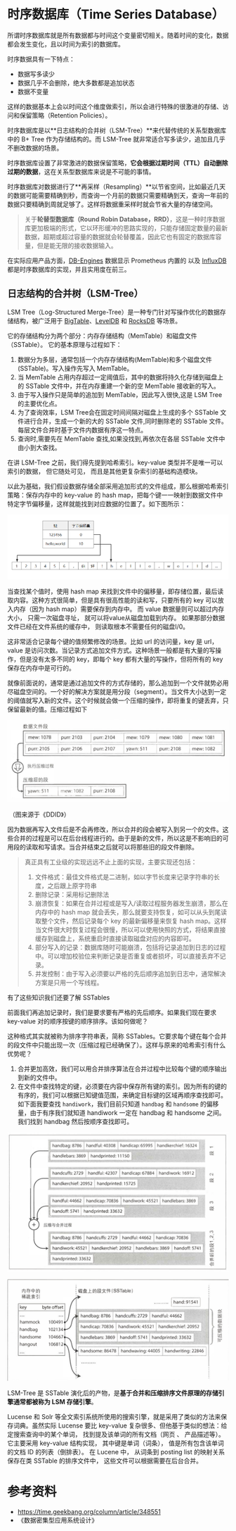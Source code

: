 # 时序数据库（Time Series Database）

所谓时序数据库就是所有数据都与时间这个变量密切相关。随着时间的变化，数据都会发生变化，且以时间为索引的数据库。

时序数据具有一下特点：

- 数据写多读少
- 数据几乎不会删除，绝大多数都是追加状态
- 数据不变量

这样的数据基本上会以时间这个维度做索引，所以会进行特殊的很激进的存储、访问和保留策略（Retention Policies）。

时序数据库是以**日志结构的合并树（LSM-Tree）**来代替传统的关系型数据库中的 B+ Tree 作为存储结构的。而 LSM-Tree 就非常适合写多读少，追加且几乎不删改数据的场景。

时序数据库设置了非常激进的数据保留策略，**它会根据过期时间（TTL）自动删除过期的数据**，这在关系型数据库来说是不可能的事情。

时序数据库对数据进行了**再采样（Resampling）**以节省空间，比如最近几天的数据可能需要精确到秒，而查询一个月前的数据只需要精确到天，查询一年前的数据只要精确到周就足够了。这样将数据重采样时就会节省大量的存储空间。

> 关于**轮替型数据库（Round Robin Database，RRD）**，这是一种时序数据库更加极端的形式，它以环形缓冲的思路实现的，只能存储固定数量的最新数据，超期或超过容量的数据就会轮替覆盖，因此它也有固定的数据库容量，但是能无限的接收数据输入。

在实际应用产品方面，[DB-Engines](https://db-engines.com/en/ranking/time+series+dbms) 数据显示 Prometheus 内置的 以及 [InfluxDB](https://en.wikipedia.org/wiki/InfluxDB) 都是时序数据库的实现，并且实用度在前三。

## 日志结构的合并树（LSM-Tree）

LSM Tree（Log-Structured Merge-Tree）是一种专门针对写操作优化的数据存储结构，被广泛用于 [BigTable](https://cloud.google.com/bigtable)、[LevelDB](https://github.com/google/leveldb) 和 [RocksDB](https://github.com/facebook/rocksdb) 等场景。

它的存储结构分为两个部分：内存存储结构（MemTable）和磁盘文件（SSTable）。
它的基本原理与过程如下：

1. 数据分为多层，通常包括一个内存存储结构(MemTable)和多个磁盘文件(SSTable)。写入操作先写入 MemTable。
2. 当 MemTable 占用内存超过一定阈值后，其中的数据将持久化存储到磁盘上的 SSTable 文件中，并在内存重建一个新的空 MemTable 接收新的写入。
3. 由于写入操作只是简单的追加到 MemTable，因此写入很快,这是 LSM Tree 的主要优化点。
4. 为了查询效率，LSM Tree会在固定时间间隔对磁盘上生成的多个 SSTable 文件进行合并，生成一个新的大的 SSTable 文件,同时删除老的 SSTable 文件。每层文件合并时基于文件内数据有序这一特点。
5. 查询时,需要先在 MemTable 查找,如果没找到,再依次在各层 SSTable 文件中由小到大查找。

在讲 LSM-Tree 之前，我们得先提到哈希索引。key-value 类型并不是唯一可以索引的数据， 但它随处可见， 而且是其他更复杂索引的基础构造模块。

以此为基础，我们假设数据存储全部采用追加形式的文件组成，那么根据哈希索引策略：保存内存中的 key-value 的 hash map，把每个键一一映射到数据文件中特定字节偏移量，这样就能找到对应数据的位置了。如下图所示：

![](../asserts/hash-key-map.jpg)

当查找某个值时，使用 hash map 来找到文件中的偏移量，即存储位置，最后读取内容。这种方式很简单，但是具有很高性能的读和写，只要所有的 key 可以放入内存（因为 hash map）需要保存到内存中。 而 value 数据量则可以超过内存大小， 只需一次磁盘寻址， 就可以将value从磁盘加载到内存。 如果那部分数据文件已经在文件系统的缓存中， 则读取根本不需要任何的磁盘I/0。

这非常适合记录每个键的值频繁修改的场景。比如 url 的访问量，key 是 url，value 是访问次数。当记录方式追加文件方式。这种场景一般都是有大量的写操作，但是没有太多不同的 key，即每个 key 都有大量的写操作，但将所有的 key 保存在内存中是可行的。

就像前面说的，通常是通过追加文件的方式存储的，那么追加到一个文件就势必用尽磁盘空间的。一个好的解决方案就是用分段（segment）。当文件大小达到一定的阈值就写入新的文件。这个时候就会做一个压缩的操作，即将重复的键丢弃，只保留最新的值。压缩过程如下

![](../asserts/hash-key-value-compress.jpg)

​								（图来源于《DDID》）

因为数据再写入文件后是不会再修改，所以合并的段会被写入到另一个的文件。这些合并的过程是可以在后台线程进行的。由于是新的文件，所以这是不影响旧的可用段的读取和写请求。当合并结束之后就可以将那些旧的段文件删除。

> 真正具有工业级的实现远远不止上面的实现，主要实现还包括：
>
> 1. 文件格式：最佳文件格式是二进制，如以字节长度来记录字符串的长度，之后跟上原字符串
> 2. 删除记录：采用标记删除法
> 3. 崩溃恢复：如果在合并过程或是写入/读取过程服务器发生崩溃，那么在内存中的 hash map 就会丢失，那么就要支持恢复，如可以从头到尾读取整个文件，然后记录每个 key 的最新偏移量来恢复 hash map。这样当文件很大时恢复过程会很慢，所以可以使用快照的方式，将结果直接缓存到磁盘上，系统重启时直接读取磁盘对应的内容即可。
> 4. 部分写入的记录：数据库随时可能崩溃，包括将记录追加到日志的过程中。可以增加校验位来判断记录是否重复或者损坏，可以直接丢弃不记录。
> 5. 并发控制：由于写入必须要以严格的先后顺序追加到日志中，通常解决方案是只用一个写线程。

有了这些知识我们还要了解 SSTables

前面我们再追加记录时，我们是要求要有严格的先后顺序。如果我们现在要求 key-value 对的顺序按键的顺序排序。该如何做呢？

这种格式其实就被称为排序字符串表，简称 SSTables。它要求每个键在每个合并的段文件中只能出现一次（压缩过程已经确保了）。这样与原来的哈希索引有什么优势呢？

1. 合并更加高效，我们可以用合并排序算法在合并过程中比较每个键的顺序输出到新的文件中。
2. 在文件中查找特定的键，必须要在内容中保存所有键的索引。因为所有的键的有序的，我们可以根据已知键值范围，来确定目标键的区域再顺序查找即可。如下面我要查找 `handiwork`，我们目前只知道 `handbag` 和 `handsome` 的偏移量，由于有序我们就知道 handiwork 一定在 handbag 和 handsome 之间。我们找到 handbag 然后按顺序查找即可。

![](../asserts/sstables-merge.jpg)

![](../asserts/sstables-after-merge.jpg)

LSM-Tree 是 SSTable 演化后的产物，是**基于合并和压缩排序文件原理的存储引擎通常都被称为 LSM 存储引擎**。

Lucense 和 Solr 等全文索引系统所使用的搜索引擎，就是采用了类似的方法来保存词典。虽然实际 Lucense 要比 key-value 复杂很多、但他基于类似的想法：给定搜索查询中的某个单词， 找到提及该单词的所有文档（网页 、 产品描述等）。 它主要采用 key-value 结构实现， 其中键是单词（词条）， 值是所有包含该单词的文档 ID 的列表（倒排表）。 在 Lucene 中， 从词条到 posting list 的映射关系保存在类 SSTable 的排序文件中， 这些文件可以根据需要在后台合并。

# 参考资料
- https://time.geekbang.org/column/article/348551
- 《数据密集型应用系统设计》
